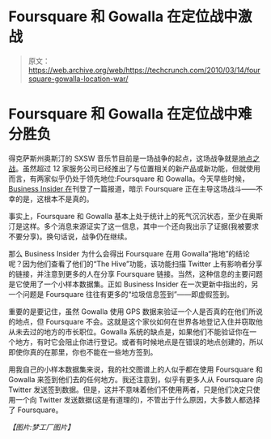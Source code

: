 # Foursquare 和 Gowalla 在定位战中激战

> 原文：<https://web.archive.org/web/https://techcrunch.com/2010/03/14/foursquare-gowalla-location-war/>

# Foursquare 和 Gowalla 在定位战中难分胜负

得克萨斯州奥斯汀的 SXSW 音乐节目前是一场战争的起点，这场战争就是[地点之战](https://web.archive.org/web/20230316161016/http://https//techcrunch.com/2010/02/25/location-sxsw/)。虽然超过 12 家服务公司已经推出了与位置相关的新产品或新功能，但就使用而言，有两家似乎仍处于领先地位:Foursquare 和 Gowalla。今天早些时候， [Business Insider 在](https://web.archive.org/web/20230316161016/http://www.businessinsider.com/one-data-point-that-says-fourquare-is-crushing-gowalla-at-sxsw-2010-3)刊登了一篇报道，暗示 Foursquare 正在主导这场战斗——不幸的是，这根本不是真的。

事实上，Foursquare 和 Gowalla 基本上处于统计上的死气沉沉状态，至少在奥斯汀是这样。多个消息来源证实了这一信息，其中一个还向我出示了证据(我被要求不要分享)。换句话说，战争仍在继续。

那么 Business Insider 为什么会得出 Foursquare 在用 Gowalla“拖地”的结论呢？因为他们查看了他们的“The Hive”功能，该功能扫描 Twitter 上有影响者分享的链接，并注意到更多的人在分享 Foursquare 链接。当然，这种信息的主要问题是它使用了一个小样本数据集。正如 Business Insider 在一次更新中指出的，另一个问题是 Foursquare 往往有更多的“垃圾信息签到”——即虚假签到。

重要的是要记住，虽然 Gowalla 使用 GPS 数据来验证一个人是否真的在他们所说的地点，但 Foursquare 不会。这就是这个家伙如何在世界各地登记入住并窃取他从未去过的地方的市长职位。Gowalla 系统的缺点是，如果他们不能验证你在一个地方，有时它会阻止你进行登记。或者有时候地点是在错误的地点创建的，所以即使你真的在那里，你也不能在一些地方签到。

用我自己的小样本数据集来说，我的社交图谱上的人似乎都在使用 Foursquare 和 Gowalla 来签到他们去的任何地方。我还注意到，似乎有更多人从 Foursquare 向 Twitter 发送签到数据。但是，这并不意味着他们不使用两者，只是他们决定只使用一个向 Twitter 发送数据(这是有道理的)，不管出于什么原因，大多数人都选择了 Foursquare。

*【图片:梦工厂图片】*